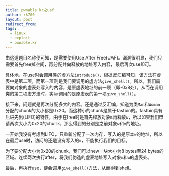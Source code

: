 ```yaml
---
title: pwnable.kr之uaf
author: rk700
layout: post
redirect_from: 
tags:
  - linux
  - exploit
  - pwnable.kr
---
```


由这道题目名称便可知，是需要使用Use After Free(UAF)。漏洞很明显，我们只需要首先free掉空间，再分配并向释放的地址写入内容，最后再次use即可。

具体地，在use时会调用类的虚方法`introduce()`，根据反汇编可知，该方法在虚表中是第二项，而第一项则是我们要调用的虚方法`give_shell()`。所以，我们需要向对象的虚表处写入的内容，是原虚表地址的前一项（即-0x8处）。从而在调用类的第二项虚方法时，实际调用的是原虚表的第一项`give_shell()`。

接下来，问题就是再次分配多大的内容。还是通过反汇编，知道为类`Man`和`Woman`分配的chunk的大小都是0x20。而这种小的chunk是属于fastbin的。fastbin具有后进先出(LIFO)的特性，由于在free时是首先释放对象`m`再释放`w`，所以如果我们申请两次大小为0x20的chunk，那么得到的分别是之前对象`w`和`m`的地址。

一开始我没有考虑到LIFO，只重新分配了一次内存，写入的是原本`w`的地址，所以在最后use时，访问的还是没有写入的`m`，不能执行我们的目标。

为了要分配大小为0x20的chunk，我们可以new一块大小为8 bytes至24 bytes的区域。连续两次执行after，将我们伪造的虚表地址写入对象`m`和`w`的虚表处。

最后，再执行use，便会调用`give_shell()`方法，从而得到shell。

